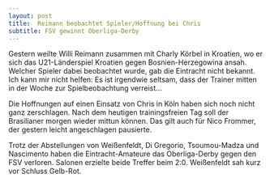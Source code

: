 ```yaml
---
layout: post
title:  Reimann beobachtet Spieler/Hoffnung bei Chris
subtitle: FSV gewinnt Oberliga-Derby
---
```


Gestern weilte Willi Reimann zusammen mit Charly Körbel in Kroatien, wo er sich das U21-Länderspiel Kroatien gegen Bosnien-Herzegowina ansah. Welcher Spieler dabei beobachtet wurde, gab die Eintracht nicht bekannt. Ich kann mir nicht helfen: Es ist irgendwie seltsam, dass der Trainer mitten in der Woche zur Spielbeobachtung verreist...

Die Hoffnungen auf einen Einsatz von Chris in Köln haben sich noch nicht ganz zerschlagen. Nach dem heutigen trainingsfreien Tag soll der Brasilianer morgen wieder mittun können. Das gilt auch für Nico Frommer, der gestern leicht angeschlagen pausierte.  
  
Trotz der Abstellungen von Weißenfeldt, Di Gregorio, Tsoumou-Madza und Nascimento haben die Eintracht-Amateure das Oberliga-Derby gegen den FSV verloren. Salonen erzielte beide Treffer beim 2:0. Weißenfeldt sah kurz vor Schluss Gelb-Rot.
